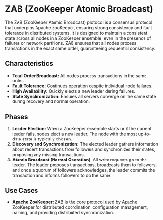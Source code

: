 # ZAB (ZooKeeper Atomic Broadcast)



The ZAB (ZooKeeper Atomic Broadcast) protocol is a consensus protocol that underpins Apache ZooKeeper, ensuring strong consistency and fault tolerance in distributed systems. It is designed to maintain a consistent state across all nodes in a ZooKeeper ensemble, even in the presence of failures or network partitions. ZAB ensures that all nodes process transactions in the exact same order, guaranteeing sequential consistency.

## Characteristics

-   **Total Order Broadcast:** All nodes process transactions in the same order.
-   **Fault Tolerance:** Continues operation despite individual node failures.
-   **High Availability:** Quickly elects a new leader during failures.
-   **State Synchronization:** Ensures all servers converge on the same state during recovery and normal operation.

## Phases

1.  **Leader Election:** When a ZooKeeper ensemble starts or if the current leader fails, nodes elect a new leader. The node with the most up-to-date state is typically chosen.
2.  **Discovery and Synchronization:** The elected leader gathers information about recent transactions from followers and synchronizes their states, proposing any missing transactions.
3.  **Atomic Broadcast (Normal Operation):** All write requests go to the leader. The leader proposes transactions, broadcasts them to followers, and once a quorum of followers acknowledges, the leader commits the transaction and informs followers to do the same.

## Use Cases

-   **Apache ZooKeeper:** ZAB is the core protocol used by Apache ZooKeeper for distributed coordination, configuration management, naming, and providing distributed synchronization.

